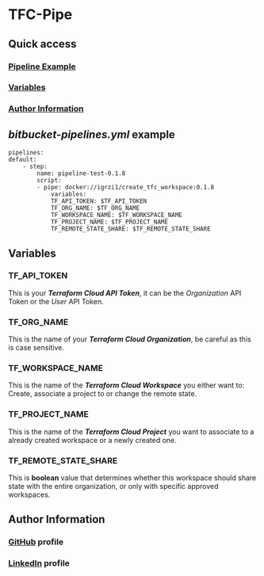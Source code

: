 # TFC-Pipe


## Quick access

### [Pipeline Example](#bitbucket-pipelinesyml-example)
### [Variables](#variables)
### [Author Information](#author-information)


## *bitbucket-pipelines.yml* example

    pipelines:
    default:
        - step:
            name: pipeline-test-0.1.8
            script:
            - pipe: docker://igrzi1/create_tfc_workspace:0.1.8
                variables:
                TF_API_TOKEN: $TF_API_TOKEN
                TF_ORG_NAME: $TF_ORG_NAME
                TF_WORKSPACE_NAME: $TF_WORKSPACE_NAME
                TF_PROJECT_NAME: $TF_PROJECT_NAME
                TF_REMOTE_STATE_SHARE: $TF_REMOTE_STATE_SHARE


## Variables

### TF_API_TOKEN
This is your ***Terraform Cloud API Token***, it can be the *Organization* API Token or the *User* API Token.

### TF_ORG_NAME
This is the name of your ***Terraform Cloud Organization***, be careful as this is case sensitive.

### TF_WORKSPACE_NAME
This is the name of the ***Terraform Cloud Workspace*** you either want to: Create, associate a project to or change the remote state.

### TF_PROJECT_NAME
This is the name of the ***Terraform Cloud Project*** you want to associate to a already created workspace or a newly created one.

### TF_REMOTE_STATE_SHARE
This is **boolean** value that determines whether this workspace should share state with the entire organization, or only with specific approved workspaces.


## Author Information

### [GitHub](https://github.com/igrzi) profile
### [LinkedIn](https://www.linkedin.com/in/igrzi) profile